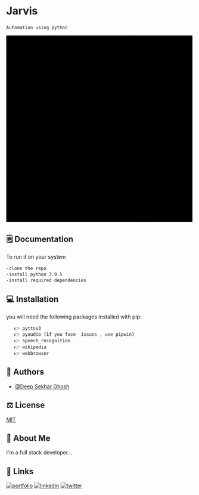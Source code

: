 
# Jarvis

    Automation using python

![Demo](https://github.com/deep-sekhar/Jarvis/blob/main/Readme%20Promo/Black%20and%20Red%20Cool%20and%20Funky%20Gaming%20Logo.gif?raw=true&style=centerme)
## 🗒 Documentation 

To run it on your system 

    -clone the repo
    -install python 3.9.5
    -install required dependencies

    

  
## 💻 Installation

you will need the following packages installed with pip:

```bash
   👉 pyttsx3
   👉 pyaudio (if you face  issues , use pipwin)
   👉 speech_recognition
   👉 wikipedia
   👉 webbrowser
```
    
## 🧑 Authors

- [@Deep Sekhar Ghosh](https://github.com/deep-sekhar)

  
## ⚖ License

[MIT](https://choosealicense.com/licenses/mit/)

  
## 🚀 About Me
I'm a full stack developer...

  
## 🔗 Links
[![portfolio](https://img.shields.io/badge/my_portfolio-000?style=for-the-badge&logo=ko-fi&logoColor=white)](https://deep-sekhar.github.io/)
[![linkedin](https://img.shields.io/badge/linkedin-0A66C2?style=for-the-badge&logo=linkedin&logoColor=white)](https://www.linkedin.com/in/deep-sekhar-ghosh-23478b208/)
[![twitter](https://img.shields.io/badge/twitter-1DA1F2?style=for-the-badge&logo=twitter&logoColor=white)](https://twitter.com/sekhharr)

  
